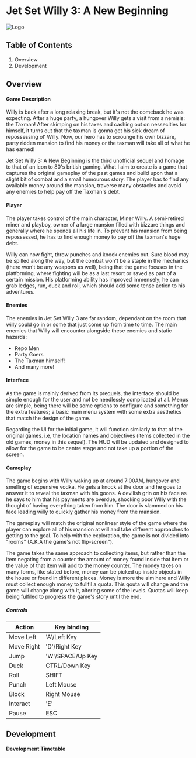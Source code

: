# Jet Set Willy 3: A New Beginning

![Logo](https://github.com/LBruni98/Jet-Set-Willy-3-The-Unofficial-Sequel-/blob/master/Jet%20Set%20Willy%203%20Logo.png)

## Table of Contents
1. Overview
2. Development

## Overview

#### Game Description
Willy is back after a long relaxing break, but it's not the comeback he was expecting. After a huge party, a hungover Willy gets a visit from a nemisis: the Taxman! After skimping on his taxes and cashing out on nessecities for himself, it turns out that the taxman is gonna get his sick dream of repossessing ol' Willy. Now, our hero has to scrounge his own bizzare, party ridden mansion to find his money or the taxman will take all of what he has earned!

Jet Set Willy 3: A New Beginning is the third unofficial sequel and homage to that of an icon to 80's british gaming. What I aim to create is a game that captures the original gameplay of the past games and build upon that a slight bit of combat and a small humourous story. The player has to find any available money around the mansion, traverse many obstacles and avoid any enemies to help pay off the Taxman's debt.

#### Player
The player takes control of the main character, Miner Willy. A semi-retired miner and playboy, owner of a large mansion filled with bizzare things and generally where he spends all his life in. To prevent his mansion from being repossessed, he has to find enough money to pay off the taxman's huge debt.

Willy can now fight, throw punches and knock enemies out. Sure blood may be spilled along the way, but the combat won't be a staple in the mechanics (there won't be any weapons as well), being that the game focuses in the platforming, where fighting will be as a last resort or saved as part of a certain mission.
His platforming ability has improved immensely; he can grab ledges, run, duck and roll, which should add some tense action to his adventures.

#### Enemies
The enemies in Jet Set Willy 3 are far random, dependant on the room that willy could go in or some that just come up from time to time. The main enemies that Willy will encounter alongside these enemies and static hazards:

* Repo Men
* Party Goers
* The Taxman himself!
* And many more!

#### Interface
As the game is mainly derived from its prequels, the interface should be simple enough for the user and not be needlessly complicated at all. Menus are simple, being there will be some options to configure and something for the extra features; a basic main menu system with some extra aesthetics that match the design of the game.

Regarding the UI for the initial game, it will function similarly to that of the original games. i.e, the location names and objectives (items collected in the old games, money in this sequel). The HUD will be updated and designed to allow for the game to be centre stage and not take up a portion of the screen.

#### Gameplay
The game begins with Willy waking up at around 7:00AM, hungover and smelling of expensive vodka. He gets a knock at the door and he goes to answer it to reveal the taxman with his goons. A devilish grin on his face as he says to him that his payments are overdue, shocking poor Willy with the thought of having everything taken from him. The door is slammed on his face leading willy to quickly gather his money from the mansion.

The gameplay will match the original nonlinear style of the game where the player can explore all of his mansion at will and take different approaches to getting to the goal. To help with the exploration, the game is not divided into "rooms" (A.K.A the game's not flip-screen").

The game takes the same approach to collecting items, but rather than the item negating from a counter the amount of money found inside that item or the value of that item will add to the money counter. The money takes on many forms, like stated before, money can be picked up inside objects in the house or found in different places. Money is more the aim here and Willy must collect enough money to fullfil a quota. This qouta will change and the game will change along with it, altering some of the levels. Quotas will keep being fulfiled to progress the game's story until the end.

##### Controls
| Action     | Key binding      |
| ---------- | ---------------- |
| Move Left  | 'A'/Left Key     |
| Move Right | 'D'/Right Key    |
| Jump       | 'W'/SPACE/Up Key |
| Duck       | CTRL/Down Key    |
| Roll       | SHIFT            |
| Punch      | Left Mouse       |
| Block      | Right Mouse      |
| Interact   | 'E'              |
| Pause      | ESC              |

## Development

#### Development Timetable

